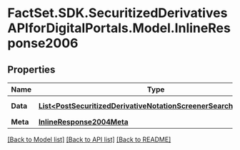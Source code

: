 # FactSet.SDK.SecuritizedDerivativesAPIforDigitalPortals.Model.InlineResponse2006

## Properties

Name | Type | Description | Notes
------------ | ------------- | ------------- | -------------
**Data** | [**List&lt;PostSecuritizedDerivativeNotationScreenerSearchDataItems&gt;**](PostSecuritizedDerivativeNotationScreenerSearchDataItems.md) | List of notations. | [optional] 
**Meta** | [**InlineResponse2004Meta**](InlineResponse2004Meta.md) |  | [optional] 

[[Back to Model list]](../README.md#documentation-for-models) [[Back to API list]](../README.md#documentation-for-api-endpoints) [[Back to README]](../README.md)

